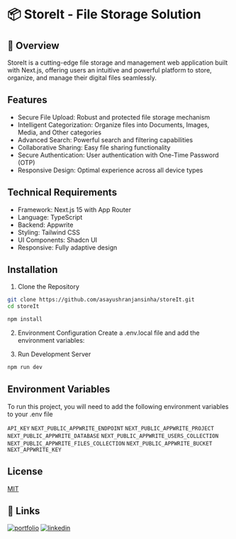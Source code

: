 
# 📦 StoreIt - File Storage Solution

## 🌟 Overview
StoreIt is a cutting-edge file storage and management web application built with Next.js, offering users an intuitive and powerful platform to store, organize, and manage their digital files seamlessly.
## Features

- Secure File Upload: Robust and protected file storage mechanism
- Intelligent Categorization: Organize files into Documents, Images, Media, and Other categories
- Advanced Search: Powerful search and filtering capabilities
- Collaborative Sharing: Easy file sharing functionality
- Secure Authentication: User authentication with One-Time Password (OTP)
- Responsive Design: Optimal experience across all device types



## Technical Requirements
- Framework: Next.js 15 with App Router
- Language: TypeScript
- Backend: Appwrite
- Styling: Tailwind CSS 
- UI Components: Shadcn UI
- Responsive: Fully adaptive design

## Installation

1. Clone the Repository

```bash
git clone https://github.com/asayushranjansinha/storeIt.git
cd storeIt
```

```bash
npm install
```

2. Environment Configuration
Create a .env.local file and add the environment variables:


3. Run Development Server
```bash
npm run dev
```
## Environment Variables

To run this project, you will need to add the following environment variables to your .env file

`API_KEY`
`NEXT_PUBLIC_APPWRITE_ENDPOINT`
`NEXT_PUBLIC_APPWRITE_PROJECT`
`NEXT_PUBLIC_APPWRITE_DATABASE`
`NEXT_PUBLIC_APPWRITE_USERS_COLLECTION`
`NEXT_PUBLIC_APPWRITE_FILES_COLLECTION`
`NEXT_PUBLIC_APPWRITE_BUCKET`
`NEXT_APPWRITE_KEY`
## License

[MIT](https://choosealicense.com/licenses/mit/)


## 🔗 Links
[![portfolio](https://img.shields.io/badge/my_portfolio-000?style=for-the-badge&logo=ko-fi&logoColor=white)](https://asayushranjansinha-2024.vercel.app/)
[![linkedin](https://img.shields.io/badge/linkedin-0A66C2?style=for-the-badge&logo=linkedin&logoColor=white)](https://www.linkedin.com/in/asayushranjansinha/)